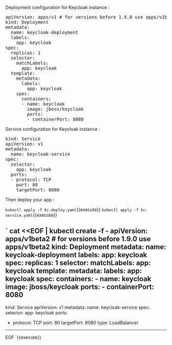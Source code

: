 Deployment configuration for Keycloak instance :


<pre class="file" data-filename="kc-deploy.yaml" data-target="replace">apiVersion: apps/v1 # for versions before 1.9.0 use apps/v1beta2
kind: Deployment
metadata:
  name: keycloak-deployment
  labels:
    app: keycloak
spec:
  replicas: 1
  selector:
    matchLabels:
      app: keycloak
  template:
    metadata:
      labels:
        app: keycloak
    spec:
      containers:
      - name: keycloak
        image: jboss/keycloak
        ports:
        - containerPort: 8080
</pre>


Service configuration for Keycloak instance :

<pre class="file" data-filename="kc-service.yaml" data-target="replace">kind: Service
apiVersion: v1
metadata:
  name: keycloak-service
spec:
  selector:
    app: keycloak
  ports:
  - protocol: TCP
    port: 80
    targetPort: 8080
</pre>

Then deploy your app :

`kubectl apply -f kc-deploy.yaml`{{execute}}
`kubectl apply -f kc-service.yaml`{{execute}}



`
cat <<EOF | kubectl create -f -
apiVersion: apps/v1beta2 # for versions before 1.9.0 use apps/v1beta2
kind: Deployment
metadata:
  name: keycloak-deployment
  labels:
    app: keycloak
spec:
  replicas: 1
  selector:
    matchLabels:
      app: keycloak
  template:
    metadata:
      labels:
        app: keycloak
    spec:
      containers:
      - name: keycloak
        image: jboss/keycloak
        ports:
        - containerPort: 8080
---
kind: Service
apiVersion: v1
metadata:
  name: keycloak-service
spec:
  selector:
    app: keycloak
  ports:
  - protocol: TCP
    port: 80
    targetPort: 8080
  type: LoadBalancer
---
EOF
`{{execute}}
